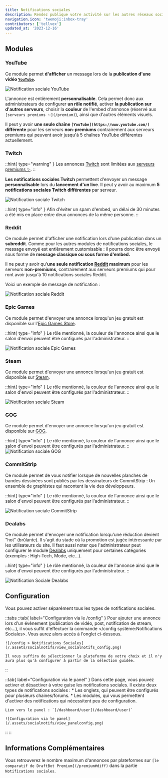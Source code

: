 ```yaml
---
title: Notifications sociales
description: Rendez publique votre activité sur les autres réseaux sociaux !
navigation.icon: 'twemoji:inbox-tray'
contributors: ['tellvex']
updated_at: '2023-12-16'
---
```


## Modules

### YouTube

Ce module permet **d'afficher** un message lors de la **publication d'une vidéo [`YouTube`](https://www.youtube.com/).**

![Notification sociale YouTube](/.assets/socialnotifs/view_youtube.png)

L'annonce est entièrement **personnalisable**. Cela permet donc aux administrateurs de configurer **un rôle notifié**, activer **la publication sur d'autres serveurs**, choisir la **couleur** de l'embed d'annonce (réservé aux ` [serveurs premiums ✨](/premium)`), ainsi que d'autres éléments visuels.

Il peut y avoir **une seule chaîne `[YouTube](https://www.youtube.com/)` différente** pour les serveurs **non-premiums** contrairement aux serveurs premiums qui peuvent avoir jusqu'à 5 chaînes YouTube différentes actuellement.

### Twitch

::hint{ type="warning" }
Les annonces [Twitch](https://www.twitch.tv/) sont limitées aux [serveurs premiums ✨](/premium).
::

**Les notifications sociales Twitch** permettent d'envoyer un message **personnalisable** lors du **lancement d'un live**. Il peut y avoir au maximum **5 notifications sociales Twitch différentes** par serveur.

![Notification sociale Twitch](/.assets/socialnotifs/view_twitch.png)

::hint{ type="info" }
Afin d'éviter un spam d'embed, un délai de 30 minutes a été mis en place entre deux annonces de la même personne.
::
### Reddit

Ce module permet d'afficher une notification lors d'une publication dans un **subreddit**. Comme pour les autres modules de notifications sociales, le message envoyé est entièrement customisable : il pourra donc être envoyé sous forme de **message classique ou sous forme d'embed.**

Il ne peut y avoir qu'**une seule notification [Reddit](https://www.reddit.com/) maximum** pour les serveurs **non-premiums**, contrairement aux serveurs premiums qui pour  ront avoir jusqu'à 10 notifications sociales Reddit.

Voici un exemple de message de notification :

![Notification sociale Reddit](/.assets/socialnotifs/view_reddit.png)

### Epic Games

Ce module permet d'envoyer une annonce lorsqu'un jeu gratuit est disponible sur l'[Epic Games Store](https://store.epicgames.com/fr/).

::hint{ type="info" }
Le rôle mentionné, la couleur de l'annonce ainsi que le salon d'envoi peuvent être configurés par l'administrateur.
::


![Notification sociale Epic Games](/.assets/socialnotifs/view_epicgames.png)

### Steam

Ce module permet d'envoyer une annonce lorsqu'un jeu gratuit est disponible sur [Steam](https://store.steampowered.com/?l=french).

::hint{ type="info" }
Le rôle mentionné, la couleur de l'annonce ainsi que le salon d'envoi peuvent être configurés par l'administrateur.
::

![Notification sociale Steam](/.assets/socialnotifs/view_steam.png)

### GOG

Ce module permet d'envoyer une annonce lorsqu'un jeu gratuit est disponible sur [GOG](https://www.gog.com/).

::hint{ type="info" }
Le rôle mentionné, la couleur de l'annonce ainsi que le salon d'envoi peuvent être configurés par l'administrateur.
::
![Notification sociale GOG](/.assets/socialnotifs/view_gog.png)

### CommitStrip

Ce module permet de vous notifier lorsque de nouvelles planches de bandes dessinées sont publiés par les dessinateurs de CommitStrip : Un ensemble de graphistes qui racontent la vie des développeurs.

::hint{ type="info" }
Le rôle mentionné, la couleur de l'annonce ainsi que le salon d'envoi peuvent être configurés par l'administrateur.
::

![Notification sociale CommitStrip](/.assets/socialnotifs/view_commitstrip.png)

### Dealabs

Ce module permet d'envoyer une notification lorsqu'une réduction devient "hot" (brûlante). Il s'agit du stade où la promotion est jugée intéressante par les utilisateurs du site. Il faut aussi noter que l'administrateur peut configurer le module [Dealabs](https://www.dealabs.com/) uniquement pour certaines catégories (exemples : High-Tech, Mode, etc...).

::hint{ type="info" }
Le rôle mentionné, la couleur de l'annonce ainsi que le salon d'envoi peuvent être configurés par l'administrateur.
::

![Notification Sociale Dealabs](/.assets/socialnotifs/view_dealabs.png)

## Configuration

Vous pouvez activer séparément tous les types de notifications sociales.

::tabs
  ::tab{ label="Configuration via le /config" }
    Pour ajouter une annonce lors d'un évènement (publication de vidéo, post, notification de stream, etc...), il vous suffit d'effectuer la commande </config système:Notifications Sociales>. Vous aurez alors accès à l'onglet ci-dessous.

    ![/config > Notifications Sociales](/.assets/socialnotifs/view_socialnotifs_config.png)

    Il vous suffira de sélectionner la plateforme de votre choix et il n'y aura plus qu'à configurer à partir de la sélection guidée.
  ::

  ::tab{ label="Configuration via le panel" }
    Dans cette page, vous pouvez activer et désactiver à votre guise les notifications sociales. Il existe deux types de notifications sociales :
    * Les onglets, qui peuvent être configurés pour plusieurs chaines/forums.
    * Les modules, qui vous permettent d'activer des notifications qui nécessitent peu de configuration.

    Lien vers le panel : `[/dashboard/user](/dashboard/user)`

    ![Configuration via le panel](/.assets/socialnotifs/view_panelconfig.png)
  ::
::

## Informations Complémentaires

Vous retrouverez le nombre maximum d'annonces par plateformes sur `[le comparatif de DraftBot Premium](/premium#diff)` dans la partie `Notifications sociales`.
